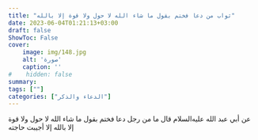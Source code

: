 ```yaml
---
title: "ثواب من دعا فختم بقول ما شاء الله لا حول ولا قوة إلا بالله"
date: 2023-06-04T01:21:13+03:00
draft: false
ShowToc: False
cover:
    image: img/148.jpg
    alt: 'صورة'
    caption: ''
#    hidden: false
summary: 
tags: [""]
categories: ["الدعاء والذكر"]
---
```

عن أبي عبد الله عليه‌السلام قال ما من
رجل دعا فختم بقول ما شاء الله لا حول ولا قوة إلا بالله إلا أجيبت حاجته

